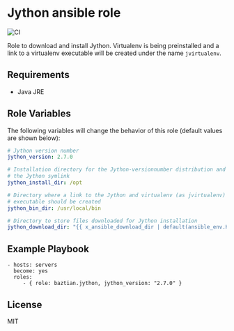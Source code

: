 Jython ansible role
===================

![CI](https://github.com/baztian/ansible-jython/workflows/CI/badge.svg)

Role to download and install Jython. Virtualenv is being preinstalled
and a link to a virtualenv executable will be created under the name
`jvirtualenv`.

Requirements
------------

* Java JRE

Role Variables
--------------

The following variables will change the behavior of this role (default
values are shown below):

```yaml
# Jython version number
jython_version: 2.7.0

# Installation directory for the Jython-versionnumber distribution and
# the Jython symlink
jython_install_dir: /opt

# Directory where a link to the Jython and virtualenv (as jvirtualenv)
# executable should be created
jython_bin_dir: /usr/local/bin

# Directory to store files downloaded for Jython installation
jython_download_dir: "{{ x_ansible_download_dir | default(ansible_env.HOME + '~/.ansible/tmp/downloads') }}"
```

Example Playbook
----------------

    - hosts: servers
      become: yes
      roles:
         - { role: baztian.jython, jython_version: "2.7.0" }

License
-------

MIT
